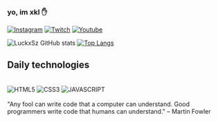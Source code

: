 ### yo, im xkl ✋


[![Instagram](https://img.shields.io/badge/Instagram-E4405F?style=for-the-badge&logo=instagram&logoColor=white)](https://www.instagram.com/imxkl_/) 
[![Twitch](https://img.shields.io/badge/Twitch-9146FF?style=for-the-badge&logo=twitch&logoColor=white)](https://www.twitch.tv/imxkl)
[![Youtube](https://img.shields.io/badge/YouTube-FF0000?style=for-the-badge&logo=youtube&logoColor=white)](https://www.youtube.com/channel/UCOkg5u5U1yWEVfyYqij24Jw)


![LuckxSz GitHub stats](https://github-readme-stats.vercel.app/api?username=LuckxSz&theme=holi)
[![Top Langs](https://github-readme-stats.vercel.app/api/top-langs/?username=LuckxSz)](https://github.com/LuckxSz/github-readme-stats)
## Daily technologies 

<div style="display: inline_block"><br>
<img align="center" alt="HTML5" src="https://img.shields.io/badge/HTML5-E34F26?style=for-the-badge&logo=html5&logoColor=white" />
<img align="center" alt="CSS3" src="https://img.shields.io/badge/CSS3-1572B6?style=for-the-badge&logo=css3&logoColor=white" />
<img align="center" alt="JAVASCRIPT" src="https://img.shields.io/badge/JavaScript-F7DF1E?style=for-the-badge&logo=javascript&logoColor=black" />
   
</div> <br> 
"Any fool can write code that a computer can understand. Good programmers write code that humans can understand."
– Martin Fowler
